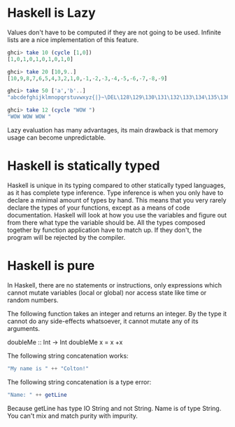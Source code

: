 # Haskell is Lazy
Values don't have to be computed if they are not going to be used. Infinite lists are a nice implementation of this feature. 

```haskell
ghci> take 10 (cycle [1,0])  
[1,0,1,0,1,0,1,0,1,0]  

ghci> take 20 [10,9..]
[10,9,8,7,6,5,4,3,2,1,0,-1,-2,-3,-4,-5,-6,-7,-8,-9]

ghci> take 50 ['a','b'..]
"abcdefghijklmnopqrstuvwxyz{|}~\DEL\128\129\130\131\132\133\134\135\136\137\138\139\140\141\142\143\144\145\146"

ghci> take 12 (cycle "WOW ")  
"WOW WOW WOW " 
```
Lazy evaluation has many advantages, its main drawback is that memory usage can become unpredictable.


# Haskell is statically typed
Haskell is unique in its typing compared to other statically typed languages, as it has complete type inference. Type inference is when you only have to declare a minimal amount of types by hand. This means that you very rarely declare the types of your functions, except as a means of code documentation. Haskell will look at how you use the variables and figure out from there what type the variable should be. All the types composed together by function application have to match up. If they don't, the program will be rejected by the compiler. 

# Haskell is pure

In Haskell, there are no statements or instructions, only expressions which cannot mutate variables (local or global) nor access state like time or random numbers.


The following function takes an integer and returns an integer. By the type it cannot do any side-effects whatsoever, it cannot mutate any of its arguments.

doubleMe :: Int -> Int
doubleMe x = x +x

The following string concatenation works:
```haskell
"My name is " ++ "Colton!" 
```

The following string concatenation is a type error:
```haskell
"Name: " ++ getLine
```
Because getLine has type IO String and not String. Name is of type String. You can't mix and match purity with impurity.


